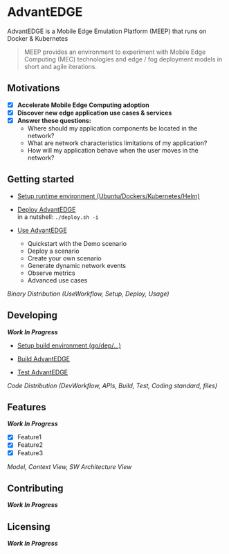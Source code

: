 # AdvantEDGE
AdvantEDGE is a Mobile Edge Emulation Platform (MEEP) that runs on Docker & Kubernetes

> MEEP provides an environment to experiment with Mobile Edge Computing (MEC) technologies and edge / fog deployment models in short and agile iterations.

## Motivations
- [x] **Accelerate Mobile Edge Computing adoption**
- [x] **Discover new edge application use cases & services**
- [x] **Answer these questions:**
  * Where should my application components be located in the network?
  * What are network characteristics limitations of my application?
  * How will my application behave when the user moves in the network?

## Getting started
* [Setup runtime environment (Ubuntu/Dockers/Kubernetes/Helm)](docs/setup_runtime.md)

* [Deploy AdvantEDGE](docs/deploy.md)
<br/>in a nutshell:
  `
  ./deploy.sh -i
  `
* [Use AdvantEDGE](docs/use.md)
  * Quickstart with the Demo scenario
  * Deploy a scenario
  * Create your own scenario
  * Generate dynamic network events
  * Observe metrics
  * Advanced use cases

_Binary Distribution (UseWorkflow, Setup, Deploy, Usage)_

## Developing
**_Work In Progress_**
* [Setup build environment (go/dep/...)](docs/setup_build.md)

* [Build AdvantEDGE](docs/build.md)

* [Test AdvantEDGE](docs/test.md)

_Code Distribution (DevWorkflow, APIs, Build, Test, Coding standard, files)_

## Features
**_Work In Progress_**
- [x] Feature1
- [x] Feature2
- [x] Feature3

_Model, Context View, SW Architecture View_
## Contributing
**_Work In Progress_**
## Licensing
**_Work In Progress_**
